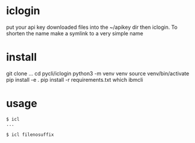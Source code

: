 # iclogin
put your api key downloaded files into the ~/apikey dir then iclogin.  To shorten the name make a symlink to a very simple name

# install

git clone ...
cd pycli/iclogin
python3 -m venv venv
source venv/bin/activate
pip install -e .
pip install -r requirements.txt
which ibmcli

# usage
```
$ icl
...

$ icl filenosuffix
```
